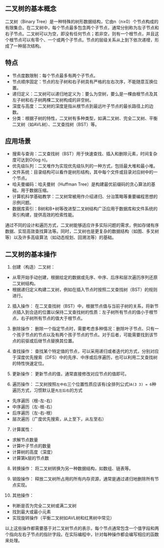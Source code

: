 ## 二叉树的基本概念
二叉树（Binary Tree）是一种特殊的树形数据结构，它由n（n≥0）个节点构成的有限集合。在二叉树中，每个节点最多包含两个子节点，通常分别称为左子节点和右子节点。二叉树可以为空，即没有任何节点；若非空，则有一个根节点，并且这个根节点可以有零个、一个或两个子节点。节点的层级关系从上到下依次递增，形成了一种层次结构。


## 特点

- 节点度数限制：每个节点最多有两个子节点。
- 节点顺序固定：节点的左子树和右子树具有严格的左右次序，不能随意互换位置。
- 递归定义：二叉树可以递归地定义为：要么为空树，要么是一棵由根节点及其左子树和右子树两棵二叉树构成的非空树。
- 深度与高度：二叉树的深度是指从根节点到最远叶子节点的最长路径上的边数。
- 分类：根据子树的特性，二叉树有多种类型，如满二叉树、完全二叉树、平衡二叉树（如AVL树）、二叉查找树（BST）等。


## 应用场景

- 搜索与查询：二叉查找树（BST）用于快速查找、插入和删除元素，时间复杂度可达到O(log n)。
- 优先级队列：二叉堆作为实现优先级队列的一种方式，包括最大堆和最小堆。
- 文件系统：目录结构可以看作是树形结构，其中每个文件或目录对应树中的一个节点。
- 哈夫曼编码：哈夫曼树（Huffman Tree）是构建最优前缀码的贪心算法的基础，用于数据压缩。
- 计算机科学基础教学：二叉树常被用作介绍递归、分治策略等重要编程思想的示例问题。
- 数据库索引：B树和B+树等改进型二叉树结构广泛应用于数据库和文件系统的索引构建，提供高效的检索性能。

通过不同的设计和遍历方式，二叉树能够适应许多实际问题的需求，例如存储有序数据、实现高效查找算法等。同时，二叉树也是更复杂的数据结构（如图、多叉树等）以及许多高级算法（如动态规划、回溯法等）的基础。



## 二叉树的基本操作

1. 创建（构造）二叉树：
- 从零开始手动创建，根据给定的数据或先序、中序、后序和层次遍历序列还原二叉树结构。
- 根据递归定义构建二叉树，例如在插入节点时按照二叉查找树（BST）的规则进行。

2. 插入操作：
在二叉查找树（BST）中，根据节点值与当前子树的关系，将新节点插入到合适的位置以保持二叉查找树的性质：左子树所有节点的值小于根节点，右子树所有节点的值大于根节点。

3. 删除操作：
删除一个指定节点时，需要考虑多种情况：删除叶子节点、只有一个孩子节点的节点以及有两个孩子节点的节点。对于后者，可能需要找到该节点的前驱或后继节点替换其位置。

4. 查找操作：
查找某个特定值的节点，可以采用递归或者迭代的方式，分别对应于深度优先搜索（DFS）中的先序、中序或后序遍历，也可以利用二叉查找树的特性快速定位。

5. 更新操作：
更新节点的值，通常直接修改对应节点的值即可。

6. 遍历操作：
二叉树按照`左中右`三个位置性质应该有(全排列公式)`A(3 3) = 6`种遍历方式，习惯默认是`先左后右`的方式
- 先序遍历（根-左-右）
- 中序遍历（左-根-右）
- 后序遍历（左-右-根）
- 层次遍历（广度优先搜索，从上至下，从左至右）

7. 计算属性：
- 求解节点数量
- 计算叶子节点的数量
- 计算树的高度（深度）
- 计算第k层的节点数

8. 转换操作：
将二叉树转换为另一种数据结构，如数组、链表等。

9. 销毁操作：
释放二叉树所占用的所有内存资源，通常是通过递归地删除所有节点实现。

10. 其他操作：
- 判断是否为完全二叉树或满二叉树
- 找到最大或最小元素
- 实现旋转操作（平衡二叉树如AVL树和红黑树中常见）

以上这些操作都需要基于对二叉树节点的表示，每个节点通常包含一个值字段和两个指向左右子节点的指针字段。在实际编程中，针对每种操作都会编写相应的函数来处理。